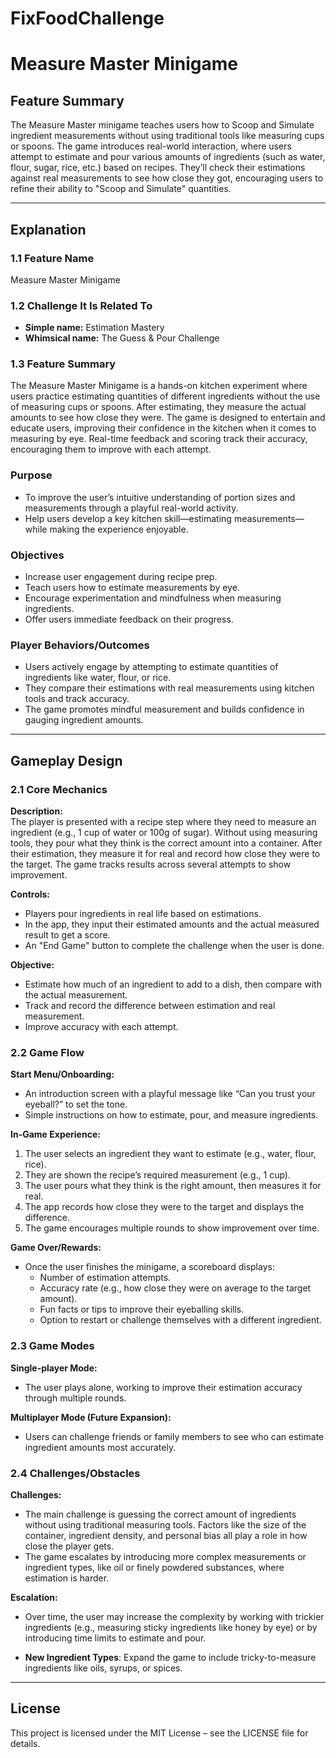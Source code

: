# FixFoodChallenge
# Measure Master Minigame

## Feature Summary
The Measure Master minigame teaches users how to Scoop and Simulate ingredient measurements without using traditional tools like measuring cups or spoons. The game introduces real-world interaction, where users attempt to estimate and pour various amounts of ingredients (such as water, flour, sugar, rice, etc.) based on recipes. They’ll check their estimations against real measurements to see how close they got, encouraging users to refine their ability to "Scoop and Simulate" quantities.

---

## Explanation

### 1.1 Feature Name
Measure Master Minigame

### 1.2 Challenge It Is Related To
- **Simple name:** Estimation Mastery
- **Whimsical name:** The Guess & Pour Challenge

### 1.3 Feature Summary
The Measure Master Minigame is a hands-on kitchen experiment where users practice estimating quantities of different ingredients without the use of measuring cups or spoons. After estimating, they measure the actual amounts to see how close they were. The game is designed to entertain and educate users, improving their confidence in the kitchen when it comes to measuring by eye. Real-time feedback and scoring track their accuracy, encouraging them to improve with each attempt.

### Purpose
- To improve the user’s intuitive understanding of portion sizes and measurements through a playful real-world activity.
- Help users develop a key kitchen skill—estimating measurements—while making the experience enjoyable.

### Objectives
- Increase user engagement during recipe prep.
- Teach users how to estimate measurements by eye.
- Encourage experimentation and mindfulness when measuring ingredients.
- Offer users immediate feedback on their progress.

### Player Behaviors/Outcomes
- Users actively engage by attempting to estimate quantities of ingredients like water, flour, or rice.
- They compare their estimations with real measurements using kitchen tools and track accuracy.
- The game promotes mindful measurement and builds confidence in gauging ingredient amounts.

---

## Gameplay Design

### 2.1 Core Mechanics
**Description:**  
The player is presented with a recipe step where they need to measure an ingredient (e.g., 1 cup of water or 100g of sugar). Without using measuring tools, they pour what they think is the correct amount into a container. After their estimation, they measure it for real and record how close they were to the target. The game tracks results across several attempts to show improvement.

**Controls:**
- Players pour ingredients in real life based on estimations.
- In the app, they input their estimated amounts and the actual measured result to get a score.
- An "End Game" button to complete the challenge when the user is done.

**Objective:**
- Estimate how much of an ingredient to add to a dish, then compare with the actual measurement.
- Track and record the difference between estimation and real measurement.
- Improve accuracy with each attempt.

### 2.2 Game Flow

**Start Menu/Onboarding:**
- An introduction screen with a playful message like “Can you trust your eyeball?” to set the tone.
- Simple instructions on how to estimate, pour, and measure ingredients.

**In-Game Experience:**
1. The user selects an ingredient they want to estimate (e.g., water, flour, rice).
2. They are shown the recipe’s required measurement (e.g., 1 cup).
3. The user pours what they think is the right amount, then measures it for real.
4. The app records how close they were to the target and displays the difference.
5. The game encourages multiple rounds to show improvement over time.

**Game Over/Rewards:**
- Once the user finishes the minigame, a scoreboard displays:
  - Number of estimation attempts.
  - Accuracy rate (e.g., how close they were on average to the target amount).
  - Fun facts or tips to improve their eyeballing skills.
  - Option to restart or challenge themselves with a different ingredient.

### 2.3 Game Modes
**Single-player Mode:**
- The user plays alone, working to improve their estimation accuracy through multiple rounds.

**Multiplayer Mode (Future Expansion):**
- Users can challenge friends or family members to see who can estimate ingredient amounts most accurately.

### 2.4 Challenges/Obstacles
**Challenges:**
- The main challenge is guessing the correct amount of ingredients without using traditional measuring tools. Factors like the size of the container, ingredient density, and personal bias all play a role in how close the player gets.
- The game escalates by introducing more complex measurements or ingredient types, like oil or finely powdered substances, where estimation is harder.

**Escalation:**
- Over time, the user may increase the complexity by working with trickier ingredients (e.g., measuring sticky ingredients like honey by eye) or by introducing time limits to estimate and pour.

- **New Ingredient Types**: Expand the game to include tricky-to-measure ingredients like oils, syrups, or spices.

---

## License
This project is licensed under the MIT License – see the LICENSE file for details.
